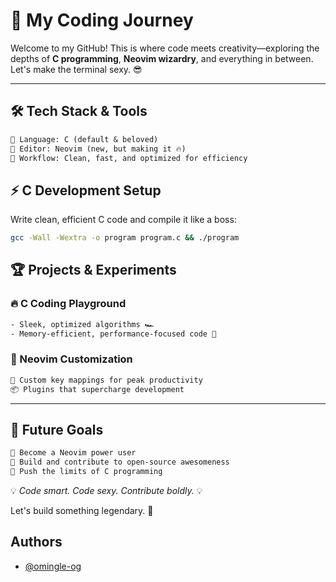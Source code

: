 # 🚀 My Coding Journey

Welcome to my GitHub! This is where code meets creativity—exploring the depths of **C programming**, **Neovim wizardry**, and everything in between. Let's make the terminal sexy. 😎

---

## 🛠️ Tech Stack & Tools
```txt
🔹 Language: C (default & beloved)
🔹 Editor: Neovim (new, but making it 🔥)
🔹 Workflow: Clean, fast, and optimized for efficiency
```


## ⚡ C Development Setup
Write clean, efficient C code and compile it like a boss:
```bash
gcc -Wall -Wextra -o program program.c && ./program
```

## 🏆 Projects & Experiments
### 🔥 C Coding Playground
```txt
- Sleek, optimized algorithms 🏎️
- Memory-efficient, performance-focused code 🔬
```

### 🎨 Neovim Customization
```txt
🚀 Custom key mappings for peak productivity
📦 Plugins that supercharge development
```

---

## 🎯 Future Goals
```txt
🎯 Become a Neovim power user
🎯 Build and contribute to open-source awesomeness
🎯 Push the limits of C programming
```

💡 *Code smart. Code sexy. Contribute boldly.* 💡

Let's build something legendary. 🚀


## Authors

- [@omingle-og](https://www.github.com/omingle-og)

